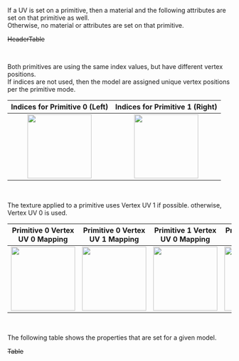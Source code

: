 If a UV is set on a primitive, then a material and the following attributes are set on that primitive as well.  
Otherwise, no material or attributes are set on that primitive.

~~HeaderTable~~

<br>

Both primitives are using the same index values, but have different vertex positions.  
If indices are not used, then the model are assigned unique vertex positions per the primitive mode.  

Indices for Primitive 0 (Left) | Indices for Primitive 1 (Right)
:---: | :---:
<img src="./Icon_Indices_Primitive0.png" height="144" width="144" align="middle"> | <img src="./Icon_Indices_Primitive1.png" height="144" width="144" align="middle">

<br>

The texture applied to a primitive uses Vertex UV 1 if possible. otherwise, Vertex UV 0 is used.  

Primitive 0 Vertex UV 0 Mapping | Primitive 0 Vertex UV 1 Mapping | Primitive 1 Vertex UV 0 Mapping | Primitive 1 Vertex UV 1 Mapping
:---: | :---: | :---: | :---:
<img src="./Icon_UVspace2.png" height="144" width="144" align="middle"> | <img src="./Icon_UVspace4.png" height="144" width="144" align="middle"> | <img src="./Icon_UVspace3.png" height="144" width="144" align="middle"> | <img src="./Icon_UVspace5.png" height="144" width="144" align="middle">

<br>

The following table shows the properties that are set for a given model.  

~~Table~~ 
